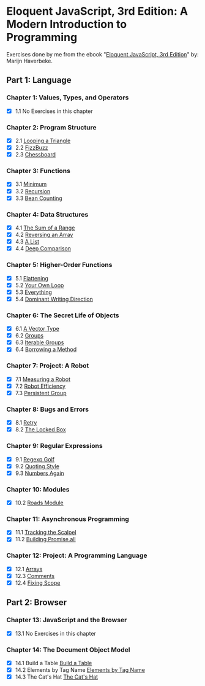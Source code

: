 # Eloquent JavaScript, 3rd Edition: A Modern Introduction to Programming

Exercises done by me from the ebook "[Eloquent JavaScript, 3rd Edition][1]" by: Marijn Haverbeke.

## Part 1: Language

### Chapter 1: Values, Types, and Operators

-   [x] 1.1 No Exercises in this chapter

### Chapter 2: Program Structure

-   [x] 2.1 [Looping a Triangle](./2_program_structure/triangle.js)
-   [x] 2.2 [FizzBuzz](./2_program_structure/fizz_buzz.js)
-   [x] 2.3 [Chessboard](./2_program_structure/chessboard.js)

### Chapter 3: Functions

-   [x] 3.1 [Minimum](./3_functions/minimum.js)
-   [x] 3.2 [Recursion](./3_functions/recursion.js)
-   [x] 3.3 [Bean Counting](./3_functions/bean_counting.js)

### Chapter 4: Data Structures

-   [x] 4.1 [The Sum of a Range](./4_data_structures/range_sum.js)
-   [x] 4.2 [Reversing an Array](./4_data_structures/reverse_array.js)
-   [x] 4.3 [A List](./4_data_structures/a_list.js)
-   [x] 4.4 [Deep Comparison](./4_data_structures/deep_comparison.js)

### Chapter 5: Higher-Order Functions

-   [x] 5.1 [Flattening](./5_higher-order_functions/flattening.js)
-   [x] 5.2 [Your Own Loop](./5_higher-order_functions/your_own_loop.js)
-   [x] 5.3 [Everything](./5_higher-order_functions/everything.js)
-   [x] 5.4 [Dominant Writing Direction](./5_higher-order_functions/dominant_writing_direction.js)

### Chapter 6: The Secret Life of Objects

-   [x] 6.1 [A Vector Type](./6_secret_life_of_objects/vector.js)
-   [x] 6.2 [Groups](./6_secret_life_of_objects/groups.js)
-   [x] 6.3 [Iterable Groups](./6_secret_life_of_objects/iterable_groups.js)
-   [x] 6.4 [Borrowing a Method](./6_secret_life_of_objects/borrowing_method.js)

### Chapter 7: Project: A Robot

-   [x] 7.1 [Measuring a Robot](./7_a_robot/measuring_a_robot.js)
-   [x] 7.2 [Robot Efficiency](./7_a_robot/robot_efficiency.js)
-   [x] 7.3 [Persistent Group](./7_a_robot/persistent_group.js)

### Chapter 8: Bugs and Errors

-   [x] 8.1 [Retry](./8_bugs_and_errors/retry.js)
-   [x] 8.2 [The Locked Box](./8_bugs_and_errors/locked_box.js)

### Chapter 9: Regular Expressions

-   [x] 9.1 [Regexp Golf](./9_regular_expressions/regexp_golf.js)
-   [x] 9.2 [Quoting Style](./9_regular_expressions/quoting_style.js)
-   [x] 9.3 [Numbers Again](./9_regular_expressions/numbers_again.js)

### Chapter 10: Modules

-   [x] 10.2 [Roads Module](./10_modules/roads_module.js)

### Chapter 11: Asynchronous Programming

-   [x] 11.1 [Tracking the Scalpel](./11_asynchronous_programming/tracking_the_scalpel.js)
-   [x] 11.2 [Building Promise.all](./11_asynchronous_programming/building_promise.all.js)

### Chapter 12: Project: A Programming Language

-   [x] 12.1 [Arrays](./12_a_programming_language/arrays.js)
-   [x] 12.3 [Comments](./12_a_programming_language/comments.js)
-   [x] 12.4 [Fixing Scope](./12_a_programming_language/fixing_scope.js)

## Part 2: Browser

### Chapter 13: JavaScript and the Browser

-   [x] 13.1 No Exercises in this chapter

### Chapter 14: The Document Object Model

-   [x] 14.1 Build a Table [Build a Table](./14_the_document_object_model/build_a_table/)
-   [x] 14.2 Elements by Tag Name [Elements by Tag Name](./14_the_document_object_model/elements_by_tag_name/)
-   [x] 14.3 The Cat's Hat [The Cat's Hat](./14_the_document_object_model/the_cats_hat/)

[1]: https://eloquentjavascript.net/

